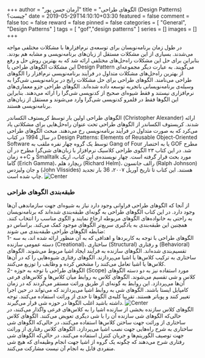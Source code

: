 +++
author = "آرمان حسن پور"
title = "الگوهای طراحی (Design Patterns) چیست؟" 
date = 2019-05-29T14:10:10+03:30
featured = false
comment = false
toc = false
reward = false
pinned = false
categories = [
	"General", "Design Patterns"
]
tags = [
    "gof","design patterns"
]
series = []
images = []
+++

در طول زمان برنامه‌نویسان برای توسعه‌ی نرم‌افزارها با مشکلات مختلفی مواجه می‌شدند. بسیاری از این مشکلات مستقل از زبان‌های برنامه‌نویسی و مشابه هم بودند. بنابراین برای حل این مشکلات راه‌حل‌های مختلفی ارائه شد که به بهترین روش حل و رفع این مشکلات الگوهای طراحی یا Design Pattern می‌گویند. به عبارت دیگر مجموعه‌‌‌ای از بهترین راه‌‌حل‌های مشکلات متداول در فرآیند برنامه‌نویسی نرم‌افزار را الگوهای طراحی می‌نامند. الگوهای طراحی برای حل مشکلات رایج در برنامه‌نویسی شی‌گرا به وسیله‌ی برنامه‌نویسانی باتجربه توسعه داده شده‌اند. الگوهای طراحی جزو معماری‌های نرم‌افزاری نیستند و فقط شیوه‌ای صحیح از کدنویسی شی‌گرا را ارائه می‌دهند. بنابراین این الگوها فقط در قلمرو کدنویسی شی‌گرا وارد می‌شوند و مستقل از زبان‌های برنامه‌نویسی هستند.
<!--more-->

الگوهای طراحی اولین بار توسط کریستوف الکساندر (Christopher Alexander) ارائه شدند. کریستوف الکساندر از الگوهای طراحی تحت عنوان راه‌حل‌هایی برای مشکلاتی یاد می‌کرد که به صورت متداول در فرآیند برنامه‌نویسی رخ می‌دهند. مبحث الگوهای طراحی در سال 1994 در کتاب Design Patterns: Elements of Reusable Object-Oriented Software توسط یک گروه چهار نفره ملقب به Gang of Four یا به اختصار GOF مطرح شد. در این  کتاب ۲۳ الگوی طراحی کلاسیک نرم‌افزار با زبان‌های شی‌گرا مطرح در آن زمان ++C و Smalltalk مورد بحث قرار گرفته است. چهار نویسنده‌ی این کتاب، اریک گاما (Erich Gamma)، ریچارد هلم (Richard Helm)، رالف جانسون (Ralph Johnson) و جان ولیزدس (John Vlissides) هستند. این کتاب تا تاریخ آوریل ۲۰۰۷، 36 بار تجدید چاپ شده ‌است.
![Center](/book.jpg#center)
<br>
### طبقه‌بندی الگوهای طراحی
از آنجا که الگوهای طراحی فراوانی وجود دارد نیاز به شیوه‌ای جهت سازماندهی آن‌ها وجود دارد. در این کتاب الگوهای طراحی به گونه‌ای طبقه‌بندی شده‌اند که برنامه‌نویسان به راحتی به خانواده‌های الگوهای مربوطه ارجاع نمایند و الگوی مناسب را انتخاب کنند. همچنین این طبقه‌بندی به یادگیری سریع‌تر الگوهای موجود کمک می‌کند. براساس دو ضابطه الگوهای طراحی طبقه‌بندی می شوند:
<br>
1- الگوهای طراحی با توجه به کاربردها و اهدافی که به آن منظور ارائه شده اند، به سه دسته عمومی سازنده (Creational)، ساختاری (Structural) و رفتاری (Behavioral) تقسیم‌بندی شده‌اند. الگوهای سازنده به فرآیند ایجاد اشیا مربوط می‌شوند. الگوهای ساختاری به ترکیب کلاس‌ها یا اشیا می‌پردازند. الگوهای رفتاری شیوه‌هایی را که در آن‌ها کلاس‌ها یا اشیا تعامل می‌کنند را مشخص کرده و وظایف را توزیع می‌کنند.
<br>
2- الگوهای طراحی با توجه به حوزه (Scope) مورد استفاده نیز به دو دسته الگوهای کلاس و شی تقسیم می‌شوند. الگوهای کلاس به روابط میان کلاس‌ها و کلاس‌های فرعی آن‌ها می‌پردازد. این روابط به گونه‌ای از طریق وراثت مستقر می‌گردند که در زمان کامپایل ایستا باشند. الگوهای شی به روابط اشیا می‌پردازند که می‌تواند در حین اجرا تغییر کنند و پویاتر هستند. تقریبا کلیه‌ی الگوها تا حدی از وراثت استفاده می‌کنند. توجه داشته باشید اغلب الگوها در حوزه شی قرار می‌گیرند. 
![Center](/catalog.png#center)
<br>
الگوهای کلاس سازنده بخشی از سازنده اشیا را به کلاس‌های فرعی واگذار می‌کنند، در حالی‌که الگوها‌ی شی سازنده آن را با شی دیگری تعویض می‌کنند.
الگوهای کلاس ساختاری از وراثت جهت ساختن کلاس‌ها استفاده می‌کنند، در حالی‌که الگوهای شی ساختاری به شرح راه‌هایی جهت نصب اشیا می‌پردازد.
الگوهای کلاس رفتاری از وراثت جهت توصیف الگوریتم‌ها و جریان کنترل استفاده می‌کنند، در حالی‌که الگوهای شی رفتاری شرح می‌دهند که چگونه یک گروه از اشیا جهت انجام وظیفه‌ای که هیچ شی منفردی قابل به انجام آن نیست مشارکت می‌کنند.
